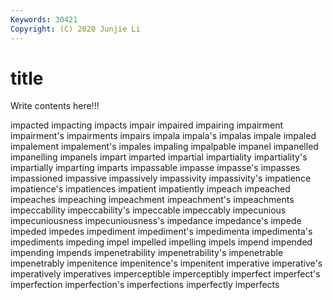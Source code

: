 ```yaml
---
Keywords: 30421
Copyright: (C) 2020 Junjie Li
---
```


# title

Write contents here!!!

impacted 
impacting 
impacts 
impair 
impaired
impairing 
impairment 
impairment's 
impairments 
impairs 
impala 
impala's 
impalas 
impale 
impaled
impalement 
impalement's 
impales 
impaling 
impalpable 
impanel 
impanelled 
impanelling 
impanels 
impart
imparted 
impartial 
impartiality 
impartiality's 
impartially 
imparting 
imparts 
impassable 
impasse 
impasse's
impasses 
impassioned 
impassive 
impassively 
impassivity 
impassivity's 
impatience 
impatience's 
impatiences 
impatient
impatiently 
impeach 
impeached 
impeaches 
impeaching 
impeachment 
impeachment's 
impeachments 
impeccability 
impeccability's
impeccable 
impeccably 
impecunious 
impecuniousness 
impecuniousness's 
impedance 
impedance's 
impede 
impeded 
impedes
impediment 
impediment's 
impedimenta 
impedimenta's 
impediments 
impeding 
impel 
impelled 
impelling 
impels
impend 
impended 
impending 
impends 
impenetrability 
impenetrability's 
impenetrable 
impenetrably 
impenitence 
impenitence's
impenitent 
imperative 
imperative's 
imperatively 
imperatives 
imperceptible 
imperceptibly 
imperfect 
imperfect's 
imperfection
imperfection's 
imperfections 
imperfectly 
imperfects 
